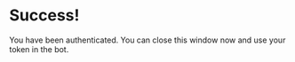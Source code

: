 <!DOCTYPE html>
<html>
<head>
    <title>OAuth Redirect Page</title>
</head>
<body>
    <h1>Success!</h1>
    <p>You have been authenticated. You can close this window now and use your token in the bot.</p>
</body>
</html>

